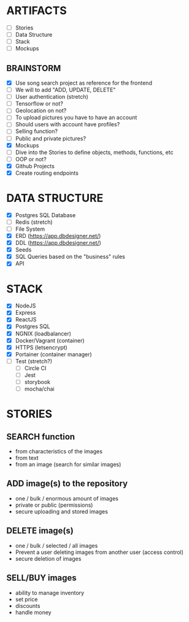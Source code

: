 # ARTIFACTS

- [ ] Stories
- [ ] Data Structure
- [ ] Stack
- [ ] Mockups

## BRAINSTORM

- [x] Use song search project as reference for the frontend
- [ ] We will to add "ADD, UPDATE, DELETE"
- [ ] User authentication (stretch)
- [ ] Tensorflow or not?
- [ ] Geolocation on not?
- [ ] To upload pictures you have to have an account
- [ ] Should users with account have profiles?
- [ ] Selling function?
- [ ] Public and private pictures?
- [x] Mockups
- [ ] Dive into the Stories to define objects, methods, functions, etc
- [ ] OOP or not?
- [x] Github Projects
- [x] Create routing endpoints

# DATA STRUCTURE

- [x] Postgres SQL Database
- [ ] Redis (stretch)
- [ ] File System
- [x] ERD (https://app.dbdesigner.net/)
- [x] DDL (https://app.dbdesigner.net/)
- [x] Seeds
- [x] SQL Queries based on the "business" rules
- [x] API

# STACK

- [x] NodeJS
- [x] Express
- [x] ReactJS
- [x] Postgres SQL
- [x] NGNIX (loadbalancer)
- [x] Docker/Vagrant (container)
- [x] HTTPS (letsencrypt)
- [x] Portainer (container manager)
- [ ] Test (stretch?)
  - [ ] Circle CI
  - [ ] Jest
  - [ ] storybook
  - [ ] mocha/chai

# STORIES

## SEARCH function

- from characteristics of the images
- from text
- from an image (search for similar images)

## ADD image(s) to the repository

- one / bulk / enormous amount of images
- private or public (permissions)
- secure uploading and stored images

## DELETE image(s)

- one / bulk / selected / all images
- Prevent a user deleting images from another user (access control)
- secure deletion of images

## SELL/BUY images

- ability to manage inventory
- set price
- discounts
- handle money

